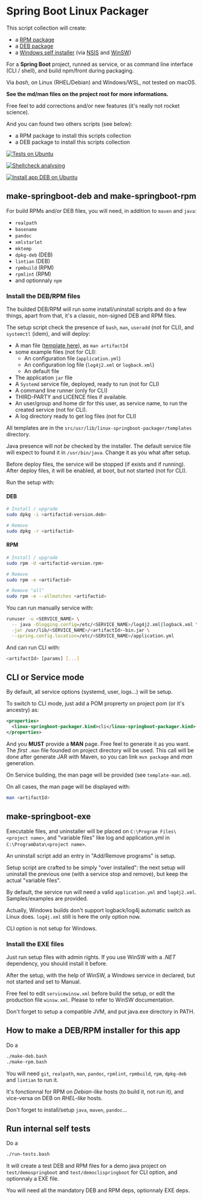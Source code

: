 # Spring Boot Linux Packager

This script collection will create:
 - a [RPM package](man-make-springboot-rpm.md)
 - a [DEB package](man-make-springboot-deb.md)
 - a [Windows self installer](man-make-springboot-exe.md) (via [NSIS](https://sourceforge.net/projects/nsis/) and [WinSW](https://github.com/winsw/winsw))

For a **Spring Boot** project, runned as service, or as command line interface (CLI / shell), and build npm/front during packaging.

Via _bash_, on Linux (RHEL/Debian) and Windows/WSL, not tested on macOS.

**See the md/man files on the project root for more informations.**

Free feel to add corrections and/or new features (it's really not rocket science).

And you can found two others scripts (see below):

 - a RPM package to install this scripts collection
 - a DEB package to install this scripts collection

[![Tests on Ubuntu](https://github.com/hdsdi3g/linux-springboot-packager/actions/workflows/tests-ubuntu.yml/badge.svg)](https://github.com/hdsdi3g/linux-springboot-packager/actions/workflows/tests-ubuntu.yml)

[![Shellcheck analysing](https://github.com/hdsdi3g/linux-springboot-packager/actions/workflows/shellcheck.yml/badge.svg)](https://github.com/hdsdi3g/linux-springboot-packager/actions/workflows/shellcheck.yml)

[![Install app DEB on Ubuntu](https://github.com/hdsdi3g/linux-springboot-packager/actions/workflows/install-ubuntu.yml/badge.svg)](https://github.com/hdsdi3g/linux-springboot-packager/actions/workflows/install-ubuntu.yml)

## make-springboot-deb and make-springboot-rpm

For build RPMs and/or DEB files, you will need, in addition to `maven` and `java`:
 - `realpath`
 - `basename`
 - `pandoc`
 - `xmlstarlet`
 - `mktemp`
 - `dpkg-deb` (DEB)
 - `lintian` (DEB)
 - `rpmbuild` (RPM)
 - `rpmlint` (RPM)
 - and optionnaly `npm`

### Install the DEB/RPM files

The builded DEB/RPM will run some install/uninstall scripts and do a few things, apart from that, it's a classic, non-signed DEB and RPM files.

The setup script check the presence of `bash`, `man`, `useradd` (not for CLI), and `systemctl` (idem), and will deploy:
 - A man file ([template here](src/usr/lib/linux-springboot-packager/templates/template-man.md)), as `man artifactId`
 - some example files (not for CLI):
   - An configuration file (`application.yml`)
   - An configuration log file (`log4j2.xml` or `logback.xml`)
   - An default file
 - The application `jar` file
 - A `Systemd` service file, deployed, ready to run (not for CLI)
 - A command line runner (only for CLI)
 - THIRD-PARTY and LICENCE files if available.
 - An user/group and home dir for this user, as service name, to run the created service (not for CLI).
 - A log directory ready to get log files (not for CLI)

All templates are in the `src/usr/lib/linux-springboot-packager/templates` directory.

Java presence will _not be_ checked by the installer. The default service file will expect to found it in `/usr/bin/java`. Change it as you what after setup.

Before deploy files, the service will be stopped (if exists and if running). After deploy files, it will be enabled, at boot, but not started (not for CLI).

Run the setup with:

#### DEB

```bash
# Install / upgrade
sudo dpkg -i <artifactid-version.deb>

# Remove
sudo dpkg -r <artifactid>
```

#### RPM

```bash
# Install / upgrade
sudo rpm -U <artifactid-version.rpm>

# Remove
sudo rpm -e <artifactid>

# Remove "all"
sudo rpm -e --allmatches <artifactid>
```

You can run manually service with:

```bash
runuser -u <SERVICE_NAME> \
  -- java -Dlogging.config=/etc/<SERVICE_NAME>/log4j2.xml|logback.xml \
  -jar /usr/lib/<SERVICE_NAME>/<artifactId>-bin.jar \
  --spring.config.location=/etc/<SERVICE_NAME>/application.yml
```

And can run CLI with:
```bash
<artifactId> [params] [...]
```

## CLI or Service mode

By default, all service options (systemd, user, logs...) will be setup.

To switch to CLI mode, just add a POM proprerty on project pom (or it's ancestry) as:

```xml
<properties>
  <linux-springboot-packager.kind>cli</linux-springboot-packager.kind>
</properties>
```

And you **MUST** provide a **MAN** page. Free feel to generate it as you want. The _first_ `.man` file founded on project directory will be used. This call will be done after generate JAR with Maven, so you can link `mvn package` and *man* generation.

On Service building, the man page will be provided (see `template-man.md`).

On all cases, the man page will be displayed with:

```bash
man <artifactId>
```

## make-springboot-exe

Executable files, and uninstaller will be placed on `C:\Program Files\<project name>`, and "variable files" like log and application.yml in `C:\ProgramData\<project name>`.

An uninstall script add an entry in "Add/Remove programs" is setup.

Setup script are crafted to be simply "over installed": the next setup will uninstall the previous one (with a service stop and remove), but keep the actual "variable files".

By default, the service run will need a valid `application.yml` and `log4j2.xml`. Samples/examples are provided.

Actually, Windows builds don't support logback/log4j automatic switch as Linux does. `log4j.xml` still is here the only option now.

CLI option is not setup for Windows.

### Install the EXE files

Just run setup files with admin rights. If you use WinSW with a _.NET_ dependency, you should install it before.

After the setup, with the help of WinSW, a Windows service in declared, but not started and set to Manual.

Free feel to edit `servicewinsw.xml` before build the setup, or edit the production file `winsw.xml`. Please to refer to WinSW documentation.

Don't forget to setup a compatible JVM, and put java.exe directory in PATH.

## How to make a DEB/RPM installer for this app

Do a

```bash
./make-deb.bash
./make-rpm.bash
```

You will need `git`, `realpath`, `man`, `pandoc`, `rpmlint`, `rpmbuild`, `rpm`, `dpkg-deb` and `lintian` to run it.

It's fonctionnal for RPM on _Debian-like_ hosts (to build it, not run it), and vice-versa on DEB on _RHEL-like_ hosts.

Don't forget to install/setup `java`, `maven`, `pandoc`...

## Run internal self tests

Do a

```bash
./run-tests.bash
```

It will create a test DEB and RPM files for a demo java project on `test/demospringboot` and `test/democlispringboot` for CLI option, and optionnaly a EXE file.

You will need all the mandatory DEB and RPM deps, optionnaly EXE deps.
